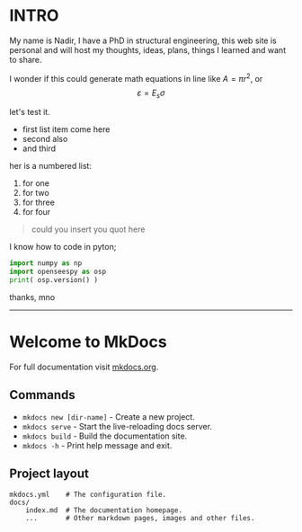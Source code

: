 
INTRO
===

My name is Nadir, I have a PhD in structural engineering, this web site is personal and will host my thoughts, ideas, plans, things I learned and want to share.

I wonder if this could generate math equations in line like $A = \pi r^2$, or 
$$
\varepsilon = E_s \sigma
$$

let's test it.

+ first list item come here
+ second also
+ and third

her is a numbered list:

1. for one
2. for two
3. for three
4. for four

> could you insert you quot here

I know how to code in pyton;

``` python
import numpy as np
import openseespy as osp
print( osp.version() )

```

thanks,
mno

---

# Welcome to MkDocs

For full documentation visit [mkdocs.org](https://www.mkdocs.org).

## Commands

* `mkdocs new [dir-name]` - Create a new project.
* `mkdocs serve` - Start the live-reloading docs server.
* `mkdocs build` - Build the documentation site.
* `mkdocs -h` - Print help message and exit.

## Project layout

    mkdocs.yml    # The configuration file.
    docs/
        index.md  # The documentation homepage.
        ...       # Other markdown pages, images and other files.
